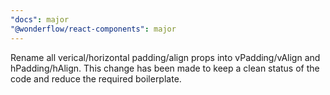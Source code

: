 ```yaml
---
"docs": major
"@wonderflow/react-components": major
---
```


Rename all verical/horizontal padding/align props into vPadding/vAlign and hPadding/hAlign. This change has been made to keep a clean status of the code and reduce the required boilerplate.
